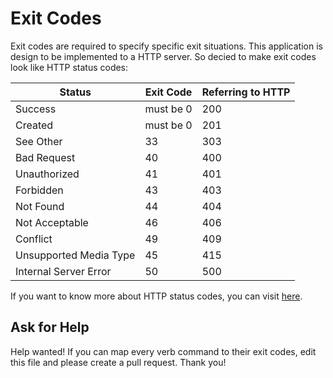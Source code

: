 # Exit Codes

Exit codes are required to specify specific exit situations. This application is design to be implemented to a HTTP server. So decied to make exit codes look like HTTP status codes:

| Status                   | Exit Code | Referring to HTTP |
|--------------------------|-----------|-------------------|
| Success                  | must be 0 | 200               |
| Created                  | must be 0 | 201               |
| See Other                | 33        | 303               |
| Bad Request              | 40        | 400               |
| Unauthorized             | 41        | 401               |
| Forbidden                | 43        | 403               |
| Not Found                | 44        | 404               |
| Not Acceptable           | 46        | 406               |
| Conflict                 | 49        | 409               |
| Unsupported Media Type   | 45        | 415               |
| Internal Server Error    | 50        | 500               |

If you want to know more about HTTP status codes, you can visit [here](https://developer.mozilla.org/en-US/docs/Web/HTTP/Status).

## Ask for Help

Help wanted! If you can map every verb command to their exit codes, edit this file and please create a pull request. Thank you!
